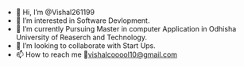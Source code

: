 - 👋 Hi, I’m @Vishal261199
- 👀 I’m interested in Software Devlopment.
- 🌱 I’m currently Pursuing Master in computer Application in Odhisha University of Reaserch and Technology.
- 💞️ I’m looking to collaborate with Start Ups.
- 📫 How to reach me 📧vishalcooool10@gmail.com

<!---
Vishal261199/Vishal261199 is a ✨ special ✨ repository because its `README.md` (this file) appears on your GitHub profile.
You can click the Preview link to take a look at your changes.
--->
